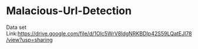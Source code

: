 # Malacious-Url-Detection

Data set Link:https://drive.google.com/file/d/1Olc5WrV8ldgNRKBDIp42S59LQatEJl78/view?usp=sharing
